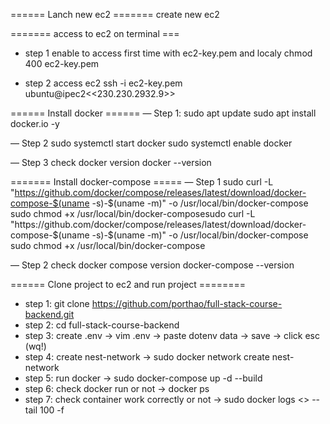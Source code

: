 ====== Lanch new ec2 =======
create new ec2

======= access to ec2 on terminal ===
- step 1 enable to access first time with ec2-key.pem and localy 
chmod 400 ec2-key.pem

- step 2 access ec2
ssh -i ec2-key.pem ubuntu@ipec2<<230.230.2932.9>>

====== Install docker ======
— Step 1:
sudo apt update
sudo apt install docker.io -y

— Step 2
sudo systemctl start docker
sudo systemctl enable docker

— Step 3 check docker version
docker --version



======= Install docker-compose =====
— Step 1
sudo curl -L "https://github.com/docker/compose/releases/latest/download/docker-compose-$(uname -s)-$(uname -m)" -o /usr/local/bin/docker-compose sudo chmod +x /usr/local/bin/docker-composesudo curl -L "https://github.com/docker/compose/releases/latest/download/docker-compose-$(uname -s)-$(uname -m)" -o /usr/local/bin/docker-compose sudo chmod +x /usr/local/bin/docker-compose

— Step 2 check docker compose version
docker-compose --version


====== Clone project to ec2 and run project ========
- step 1: git clone https://github.com/porthao/full-stack-course-backend.git
- step 2: cd full-stack-course-backend
- step 3: create .env -> vim .env -> paste dotenv data -> save -> click esc (wq!)
- step 4: create nest-network -> sudo docker network create nest-network
- step 5: run docker -> sudo docker-compose up -d --build
- step 6: check docker run or not -> docker ps
- step 7: check container work correctly or not -> sudo docker logs <<container-name>> --tail 100 -f